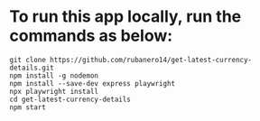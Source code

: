 # To run this app locally, run the commands as below:

```
git clone https://github.com/rubanero14/get-latest-currency-details.git
npm install -g nodemon
npm install --save-dev express playwright
npx playwright install
cd get-latest-currency-details
npm start
```
